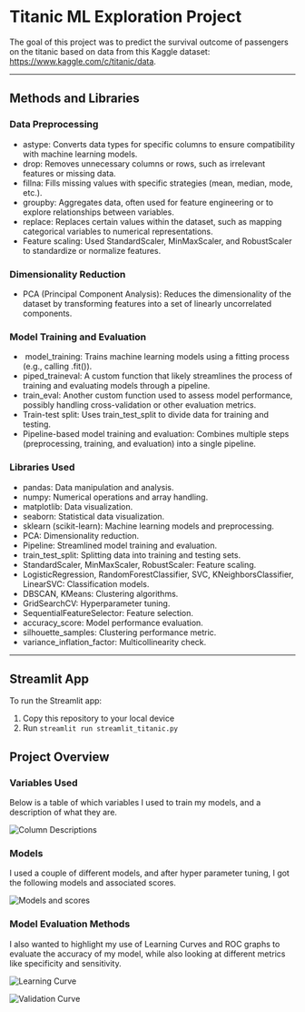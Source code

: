 # Titanic ML Exploration Project

The goal of this project was to predict the survival outcome of passengers on the titanic based on data from this Kaggle dataset: https://www.kaggle.com/c/titanic/data.

---

## Methods and Libraries

### Data Preprocessing
- astype: Converts data types for specific columns to ensure compatibility with machine learning models.
- drop: Removes unnecessary columns or rows, such as irrelevant features or missing data.
- fillna: Fills missing values with specific strategies (mean, median, mode, etc.).
- groupby: Aggregates data, often used for feature engineering or to explore relationships between variables.
- replace: Replaces certain values within the dataset, such as mapping categorical variables to numerical representations.
- Feature scaling: Used StandardScaler, MinMaxScaler, and RobustScaler to standardize or normalize features.
### Dimensionality Reduction
- PCA (Principal Component Analysis): Reduces the dimensionality of the dataset by transforming features into a set of linearly uncorrelated components.
### Model Training and Evaluation
-  model_training: Trains machine learning models using a fitting process (e.g., calling .fit()).
- piped_traineval: A custom function that likely streamlines the process of training and evaluating models through a pipeline.
- train_eval: Another custom function used to assess model performance, possibly handling cross-validation or other evaluation metrics.
- Train-test split: Uses train_test_split to divide data for training and testing.
- Pipeline-based model training and evaluation: Combines multiple steps (preprocessing, training, and evaluation) into a single pipeline.
### Libraries Used
- pandas: Data manipulation and analysis.
- numpy: Numerical operations and array handling.
- matplotlib: Data visualization.
- seaborn: Statistical data visualization.
- sklearn (scikit-learn): Machine learning models and preprocessing.
- PCA: Dimensionality reduction.
- Pipeline: Streamlined model training and evaluation.
- train_test_split: Splitting data into training and testing sets.
- StandardScaler, MinMaxScaler, RobustScaler: Feature scaling.
- LogisticRegression, RandomForestClassifier, SVC, KNeighborsClassifier, LinearSVC: Classification models.
- DBSCAN, KMeans: Clustering algorithms.
- GridSearchCV: Hyperparameter tuning.
- SequentialFeatureSelector: Feature selection.
- accuracy_score: Model performance evaluation.
- silhouette_samples: Clustering performance metric.
- variance_inflation_factor: Multicollinearity check.
---

## Streamlit App

To run the Streamlit app:
1. Copy this repository to your local device
2. Run `streamlit run streamlit_titanic.py`

## Project Overview

### Variables Used

Below is a table of which variables I used to train my models, and a description of what they are.

![Column Descriptions](https://github.com/lwilsen/IEX_Training/blob/main/Titanic/Images/Screenshot%202024-04-23%20at%208.46.46%E2%80%AFAM.png)

### Models

I used a couple of different models, and after hyper parameter tuning, I got the following models and associated scores.

![Models and scores](https://github.com/lwilsen/IEX_Training/blob/main/Titanic/Images/Screenshot%202024-05-01%20at%203.28.13%E2%80%AFPM.png)

### Model Evaluation Methods

I also wanted to highlight my use of Learning Curves and ROC graphs to evaluate the accuracy of my model, while also looking at different metrics like specificity and sensitivity.

![Learning Curve](https://github.com/lwilsen/IEX_Training/blob/main/Titanic/Images/Screenshot%202024-04-23%20at%208.48.06%E2%80%AFAM.png)

![Validation Curve](https://github.com/lwilsen/IEX_Training/blob/main/Titanic/Images/Screenshot%202024-04-23%20at%208.48.19%E2%80%AFAM.png)
